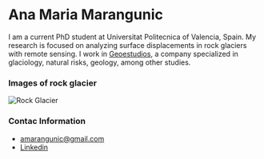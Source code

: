 # Ana Maria Marangunic

I am a current PhD student at Universitat Politecnica of Valencia, Spain. My research is focused on analyzing surface displacements in rock glaciers with remote sensing. 
I work in [Geoestudios](https://geoestudios.cl), a company specialized in glaciology, natural risks, geology, among other studies.

### Images of rock glacier
![Rock Glacier](img/20190215_090613.jpg)

### Contac Information
* amarangunic@gmail.com
* [Linkedin](https://linkedin.com/in/ana-maría-marangunic-vrsalovic-44a89160)


